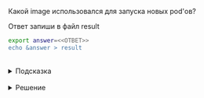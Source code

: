 Какой image использовался для запуска новых pod'ов?

Ответ запиши в файл result

```bash
export answer=<<ОТВЕТ>>
echo &answer > result
```

<br>
<details><summary>Подсказка</summary>
<br>

Если получить подробную информацию о новых запущенных подов, можно увидеть необходимую информацию
`kubectl describe sleep-*`

Вместо `sleep-*` укажите реальное имя одного из pod'ов

Помимо команды `kubectl describe` мы можем получить манифест pod'а с помощью команды `kubectl get pod` и аргумента -o

Например команда:

`kubectl get pod sleep-* -o yaml`

Покажет pod в YAML-формате, а команда:

`kubectl get pod sleep-* -o json`

В JSON-формате

Так же мы можем достать нужное нам поле, как в примере ниже:

`k get pod sleep-* -o jsonpath={.spec.containers[*].image}`

</details>

<br>
<details><summary>Решение</summary>
<br>

ubuntu

</details>


